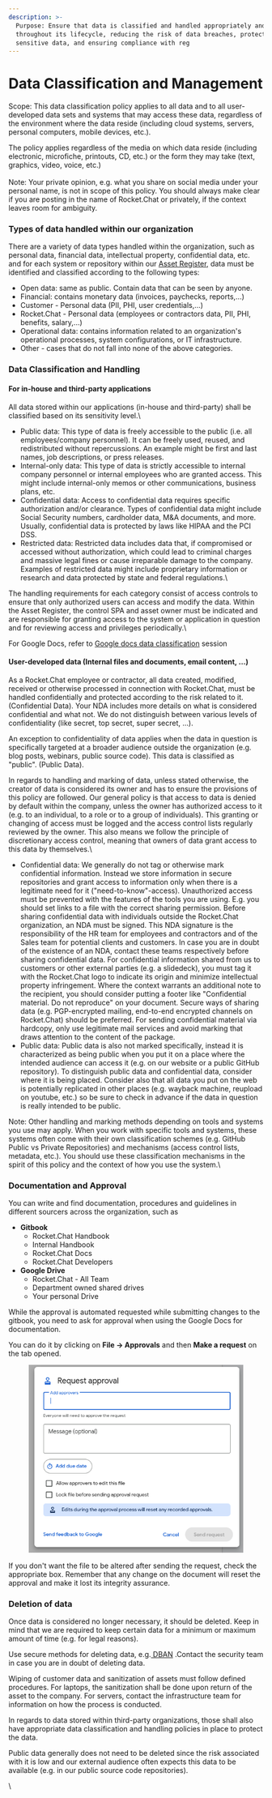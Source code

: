 ```yaml
---
description: >-
  Purpose: Ensure that data is classified and handled appropriately and securely
  throughout its lifecycle, reducing the risk of data breaches, protecting
  sensitive data, and ensuring compliance with reg
---
```


# Data Classification and Management



Scope: This data classification policy applies to all data and to all user-developed data sets and systems that may access these data, regardless of the environment where the data reside (including cloud systems, servers, personal computers, mobile devices, etc.).&#x20;

The policy applies regardless of the media on which data reside (including electronic, microfiche, printouts, CD, etc.) or the form they may take (text, graphics, video, voice, etc.)\
\
Note: Your private opinion, e.g. what you share on social media under your personal name, is not in scope of this policy. You should always make clear if you are posting in the name of Rocket.Chat or privately, if the context leaves room for ambiguity.



### Types of data handled within our organization 

There are a variety of data types handled within the organization, such as personal data, financial data, intellectual property, confidential data, etc. and for each system or repository within our [Asset Register](https://docs.google.com/spreadsheets/d/1Fmei\_-OGpXvUwsHzd8K87ke-CgCLOGpzerrPEQo9e0Q), data must be identified and classified according to the following types:&#x20;

* Open data: same as public. Contain data that can be seen by anyone.&#x20;
* Financial: contains monetary data (invoices, paychecks, reports,...)
* Customer - Personal data (PII, PHI, user credentials,...)
* Rocket.Chat - Personal data (employees or contractors data, PII, PHI, benefits, salary,...)&#x20;
* Operational data: contains information related to an organization's operational processes, system configurations, or IT infrastructure.
* Other - cases that do not fall into none of the above categories.&#x20;



### Data Classification and Handling&#x20;

#### For in-house and third-party applications

All data stored within our applications (in-house and third-party) shall be classified based on its sensitivity level.\


* Public data: This type of data is freely accessible to the public (i.e. all employees/company personnel). It can be freely used, reused, and redistributed without repercussions. An example might be first and last names, job descriptions, or press releases.
* Internal-only data: This type of data is strictly accessible to internal company personnel or internal employees who are granted access. This might include internal-only memos or other communications, business plans, etc.
* Confidential data: Access to confidential data requires specific authorization and/or clearance. Types of confidential data might include Social Security numbers, cardholder data, M\&A documents, and more. Usually, confidential data is protected by laws like HIPAA and the PCI DSS.
* Restricted data: Restricted data includes data that, if compromised or accessed without authorization, which could lead to criminal charges and massive legal fines or cause irreparable damage to the company. Examples of restricted data might include proprietary information or research and data protected by state and federal regulations.\


The handling requirements for each category consist of access controls to ensure that only authorized users can access and modify the data. Within the Asset Register, the control SPA and asset owner must be indicated and are responsible for granting access to the system or application in question and for reviewing access and privileges periodically.\


For Google Docs, refer to [Google docs data classification](google-docs-data-classification.md) session

#### User-developed data (Internal files and documents, email content, …)&#x20;

As a Rocket.Chat employee or contractor, all data created, modified, received or otherwise processed in connection with Rocket.Chat, must be handled confidentially and protected according to the risk related to it. (Confidential Data). Your NDA includes more details on what is considered confidential and what not. We do not distinguish between various levels of confidentiality (like secret, top secret, super secret, ...).

An exception to confidentiality of data applies when the data in question is specifically targeted at a broader audience outside the organization (e.g. blog posts, webinars, public source code). This data is classified as "public". (Public Data).



In regards to handling and marking of data, unless stated otherwise, the creator of data is considered its owner and has to ensure the provisions of this policy are followed. Our general policy is that access to data is denied by default within the company, unless the owner has authorized access to it (e.g. to an individual, to a role or to a group of individuals). This granting or changing of access must be logged and the access control lists regularly reviewed by the owner. This also means we follow the principle of discretionary access control, meaning that owners of data grant access to this data by themselves.\


* Confidential data: We generally do not tag or otherwise mark confidential information. Instead we store information in secure repositories and grant access to information only when there is a legitimate need for it ("need-to-know"-access). Unauthorized access must be prevented with the features of the tools you are using. E.g. you should set links to a file with the correct sharing permission. Before sharing confidential data with individuals outside the Rocket.Chat organization, an NDA must be signed. This NDA signature is the responsibility of the HR team for employees and contractors and of the Sales team for potential clients and customers. In case you are in doubt of the existence of an NDA, contact these teams respectively before sharing confidential data. For confidential information shared from us to customers or other external parties (e.g. a slidedeck), you must tag it with the Rocket.Chat logo to indicate its origin and minimize intellectual property infringement. Where the context warrants an additional note to the recipient, you should consider putting a footer like "Confidential material. Do not reproduce" on your document. Secure ways of sharing data (e.g. PGP-encrypted mailing, end-to-end encrypted channels on Rocket.Chat) should be preferred. For sending confidential material via hardcopy, only use legitimate mail services and avoid marking that draws attention to the content of the package.
* Public data: Public data is also not marked specifically, instead it is characterized as being public when you put it on a place where the intended audience can access it (e.g. on our website or a public GitHub repository). To distinguish public data and confidential data, consider where it is being placed. Consider also that all data you put on the web is potentially replicated in other places (e.g. wayback machine, reupload on youtube, etc.) so be sure to check in advance if the data in question is really intended to be public.



Note: Other handling and marking methods depending on tools and systems you use may apply. When you work with specific tools and systems, these systems often come with their own classification schemes (e.g. GitHub Public vs Private Repositories) and mechanisms (access control lists, metadata, etc.). You should use these classification mechanisms in the spirit of this policy and the context of how you use the system.\


### Documentation and Approval

You can write and find documentation, procedures and guidelines in different sourcers across the organization, such as

* **Gitbook**
  * Rocket.Chat Handbook
  * Internal Handbook
  * Rocket.Chat Docs
  * Rocket.Chat Developers
* **Google Drive**
  * Rocket.Chat - All Team
  * Department owned shared drives
  * Your personal Drive

While the approval is automated requested while submitting changes to the gitbook, you need to ask for approval when using the Google Docs for documentation.

You can do it by clicking on **File -> Approvals** and then **Make a request** on the tab opened.

<figure><img src="../../../../.gitbook/assets/image (26) (1).png" alt=""><figcaption></figcaption></figure>

If you don't want the file to be altered after sending the request, check the appropriate box. Remember that any change on the document will reset the approval and make it lost its integrity assurance.

### Deletion of data

Once data is considered no longer necessary, it should be deleted. Keep in mind that we are required to keep certain data for a minimum or maximum amount of time (e.g. for legal reasons).&#x20;

Use secure methods for deleting data, e.g.[ DBAN](https://dban.org/) .Contact the security team in case you are in doubt of deleting data.&#x20;

Wiping of customer data and sanitization of assets must follow defined procedures. For laptops, the sanitization shall be done upon return of the asset to the company. For servers, contact the infrastructure team for information on how the process is conducted.&#x20;

In regards to data stored within third-party organizations, those shall also have appropriate data classification and handling policies in place to protect the data. &#x20;

Public data generally does not need to be deleted since the risk associated with it is low and our external audience often expects this data to be available (e.g. in our public source code repositories).

\
